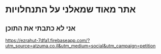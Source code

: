 # אתר מאוד שמאלני על התנחלויות
## אני לא כתבתי את התוכן
https://ezrahut-7dfa1.firebaseapp.com/?utm_source=atzuma.co.il&utm_medium=social&utm_campaign=petition
